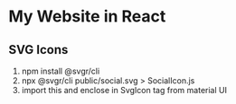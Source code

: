 # My Website in React

## SVG Icons

1. npm install @svgr/cli
1. npx @svgr/cli public/social.svg > SocialIcon.js
1. import this and enclose in SvgIcon tag from material UI